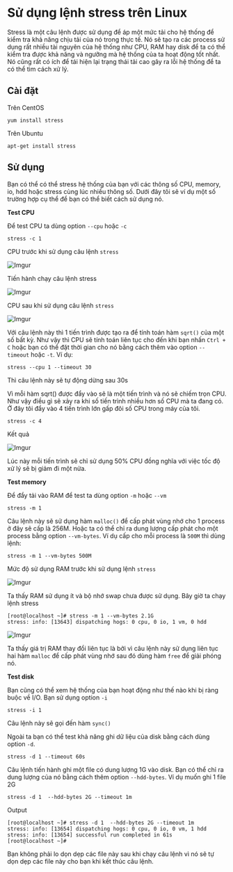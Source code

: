 # Sử dụng lệnh stress trên Linux

Stress là một câu lệnh được sử dụng để áp một mức tải cho hệ thống để kiểm tra khả năng chịu tải của nó trong thực tế. Nó sẽ tạo ra các process sử dụng rất nhiều tài nguyên của hệ thống như CPU, RAM hay disk để ta có thể kiểm tra được khả năng và ngưỡng mà hệ thống của ta hoạt động tốt nhất. Nó cũng rất có ích để tái hiện lại trạng thái tải cao gây ra lỗi hệ thống để ta có thể tìm cách xử lý.

## Cài đặt

Trên CentOS

    yum install stress

Trên Ubuntu

    apt-get install stress

## Sử dụng

Bạn có thể có thể stress hệ thống của bạn với các thông số CPU, memory, io, hdd hoặc stress cùng lúc nhiều thông số. Dưới đây tôi sẽ ví dụ một số trường hợp cụ thể để bạn có thể biết cách sử dụng nó.

**Test CPU**

Để test CPU ta dùng option `--cpu` hoặc `-c`

    stress -c 1

CPU trước khi sử dụng câu lệnh `stress`

![Imgur](https://i.imgur.com/W6rUjsi.png)

Tiến hành chạy câu lệnh stress

![Imgur](https://i.imgur.com/mMvzka0.png)

CPU sau khi sử dụng câu lệnh `stress`

![Imgur](https://i.imgur.com/B18iiIu.png)

Với câu lệnh này thì 1 tiến trình được tạo ra để tính toán hàm `sqrt()` của một số bất kỳ. Như vậy thì CPU sẽ tính toán liên tục cho đến khi bạn nhấn `Ctrl + C` hoặc bạn có thể đặt thời gian cho nó bằng cách thêm vào option `--timeout` hoặc `-t`. Ví dụ:

    stress --cpu 1 --timeout 30

Thì câu lệnh này sẽ tự động dừng sau 30s

Vì mỗi hàm sqrt() được đẩy vào sẽ là một tiến trình và nó sẽ chiếm trọn CPU. Như vậy điều gì sẽ xảy ra khi số tiến trình nhiều hơn số CPU mà ta đang có. Ở đây tôi đẩy vào 4 tiến trình lớn gấp đôi số CPU trong máy của tôi.

    stress -c 4

Kết quả

![Imgur](https://i.imgur.com/5BmxoQF.png)

Lúc này mỗi tiến trình sẽ chỉ sử dụng 50% CPU đồng nghĩa với việc tốc độ xử lý sẽ bị giảm đi một nửa.

**Test memory**

Để đẩy tải vào RAM để test ta dùng option `-m` hoặc `--vm`

    stress -m 1

Câu lệnh này sẽ sử dụng hàm `malloc()` để cấp phát vùng nhớ cho 1 process ở đây sẽ cấp là 256M. Hoặc ta có thể chỉ ra dung lượng cấp phát cho một process bằng option `--vm-bytes`. Ví dụ cấp cho mỗi process là `500M` thì dùng lệnh:

    stress -m 1 --vm-bytes 500M

Mức độ sử dụng RAM trước khi sử dụng lệnh `stress`

![Imgur](https://i.imgur.com/pjc8Hay.png)

Ta thấy RAM sử dụng ít và bộ nhớ swap chưa được sử dụng. Bây giờ ta chạy lệnh stress

    [root@localhost ~]# stress -m 1 --vm-bytes 2.1G
    stress: info: [13643] dispatching hogs: 0 cpu, 0 io, 1 vm, 0 hdd

![Imgur](https://i.imgur.com/nt4Sprk.png)

Ta thấy giá trị RAM thay đổi liên tục là bởi vì câu lệnh này sử dụng liên tục hai hàm `malloc` để cấp phát vùng nhớ sau đó dùng hàm `free` để giải phóng nó.

**Test disk**

Bạn cũng có thể xem hệ thống của bạn hoạt động như thế nào khi bị ràng buộc về I/O. Bạn sử dụng option `-i`

    stress -i 1

Câu lệnh này sẽ gọi đến hàm `sync()`

Ngoài ta bạn có thể test khả năng ghi dữ liệu của disk bằng cách dùng option `-d`.

    stress -d 1 --timeout 60s

Câu lệnh tiến hành ghi một file có dung lượng 1G vào disk. Bạn có thể chỉ ra dung lượng của nó bằng cách thêm option `--hdd-bytes`. Ví dụ muốn ghi 1 file 2G

    stress -d 1  --hdd-bytes 2G --timeout 1m

Output    

```
[root@localhost ~]# stress -d 1  --hdd-bytes 2G --timeout 1m
stress: info: [13654] dispatching hogs: 0 cpu, 0 io, 0 vm, 1 hdd
stress: info: [13654] successful run completed in 61s
[root@localhost ~]#
```

Bạn không phải lo dọn dẹp các file này sau khi chạy câu lệnh vì nó sẽ tự dọn dẹp các file này cho bạn khi kết thúc câu lệnh.